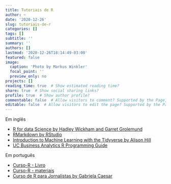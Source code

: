 ```yaml
---
title: Tutoriais de R
author: ~
date: '2020-12-26'
slug: tutoriais-de-r
categories: []
tags: []
subtitle: ''
summary: ''
authors: []
lastmod: '2020-12-26T18:14:49-03:00'
featured: false
image:
  caption: 'Photo by Markus Winkler'
  focal_point: ''
  preview_only: no
projects: []
reading_time: true  # Show estimated reading time?
share: true  # Show social sharing links?
profile: true  # Show author profile?
commentable: false  # Allow visitors to comment? Supported by the Page, Post, and Docs content types.
editable: false  # Allow visitors to edit the page? Supported by the Page, Post, and Docs content types.
---
```


Em inglês   
+ [R for data Science by Hadley Wickham and Garret Grolemund](https://r4ds.had.co.nz/)   
+ [RMarkdown by RStudio](https://rmarkdown.rstudio.com/lesson-1.html)   
+ [Introduction to Machine Learning with the Tidyverse by Alison Hill](https://alison.rbind.io/project/tidyml/)   
+ [UC Business Analytics R Programming Guide](http://uc-r.github.io/)   

Em português   
+ [Curso-R - Livro](https://livro.curso-r.com/)   
+ [Curso-R - materiais](http://material.curso-r.com/)   
+ [Curso de R para Jornalistas by Gabriela Caesar](https://www.curso-de-programacao-em-r-para-jornalistas.com/2019/10/27/saiba-mais-sobre-o-r/)   


